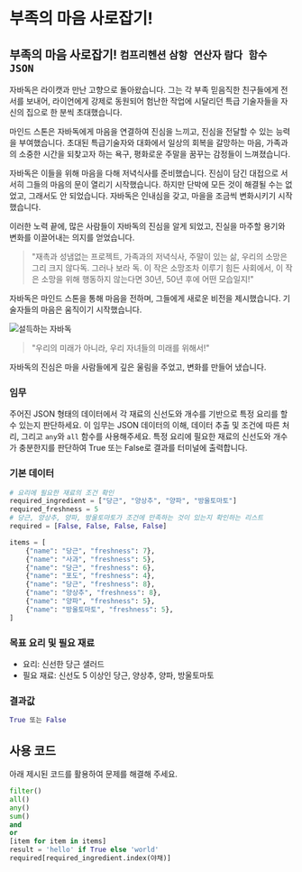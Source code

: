 # 부족의 마음 사로잡기!

## 부족의 마음 사로잡기! `컴프리헨션` `삼항 연산자` `람다 함수` `JSON`

자바독은 라이캣과 만난 고향으로 돌아왔습니다. 그는 각 부족 믿음직한 친구들에게 전서를 보내어, 라이언에게 강제로 동원되어 험난한 작업에 시달리던 특급 기술자들을 자신의 집으로 한 분씩 초대했습니다.

마인드 스톤은 자바독에게 마음을 연결하여 진심을 느끼고, 진심을 전달할 수 있는 능력을 부여했습니다. 초대된 특급기술자와 대화에서 일상의 회복을 갈망하는 마음, 가족과의 소중한 시간을 되찾고자 하는 욕구, 평화로운 주말을 꿈꾸는 감정들이 느껴졌습니다.

자바독은 이들을 위해 마음을 다해 저녁식사를 준비했습니다. 진심이 담긴 대접으로 서서히 그들의 마음의 문이 열리기 시작했습니다. 하지만 단박에 모든 것이 해결될 수는 없었고, 그래서도 안 되었습니다. 자바독은 인내심을 갖고, 마을을 조금씩 변화시키기 시작했습니다.

이러한 노력 끝에, 많은 사람들이 자바독의 진심을 알게 되었고, 진실을 마주할 용기와 변화를 이끌어내는 의지를 얻었습니다.

> "재촉과 성냄없는 프로젝트, 가족과의 저녁식사, 주말이 있는 삶, 우리의 소망은 그리 크지 않다독. 그러나 보라 독. 이 작은 소망조차 이루기 힘든 사회에서, 이 작은 소망을 위해 행동하지 않는다면 30년, 50년 후에 어떤 모습일지!"

자바독은 마인드 스톤을 통해 마음을 전하며, 그들에게 새로운 비전을 제시했습니다. 기술자들의 마음은 움직이기 시작했습니다.

![설득하는 자바독](./19.webp)

> "우리의 미래가 아니라, 우리 자녀들의 미래를 위해서!" 

자바독의 진심은 마을 사람들에게 깊은 울림을 주었고, 변화를 만들어 냈습니다.

### 임무
주어진 JSON 형태의 데이터에서 각 재료의 신선도와 개수를 기반으로 특정 요리를 할 수 있는지 판단하세요. 이 임무는 JSON 데이터의 이해, 데이터 추출 및 조건에 따른 처리, 그리고 `any`와 `all` 함수를 사용해주세요. 특정 요리에 필요한 재료의 신선도와 개수가 충분한지를 판단하여 True 또는 False로 결과를 터미널에 출력합니다.

### 기본 데이터
```python
# 요리에 필요한 재료의 조건 확인
required_ingredient = ["당근", "양상추", "양파", "방울토마토"]
required_freshness = 5
# 당근, 양상추, 양파, 방울토마토가 조건에 만족하는 것이 있는지 확인하는 리스트
required = [False, False, False, False]

items = [
    {"name": "당근", "freshness": 7},
    {"name": "사과", "freshness": 5},
    {"name": "당근", "freshness": 6},
    {"name": "포도", "freshness": 4},
    {"name": "당근", "freshness": 8},
    {"name": "양상추", "freshness": 8},
    {"name": "양파", "freshness": 5},
    {"name": "방울토마토", "freshness": 5},
]
```

### 목표 요리 및 필요 재료
- 요리: 신선한 당근 샐러드
- 필요 재료: 신선도 5 이상인 당근, 양상추, 양파, 방울토마토

### 결과값
```python
True 또는 False
```

## 사용 코드
아래 제시된 코드를 활용하여 문제를 해결해 주세요.

```python
filter()
all()
any()
sum()
and
or
[item for item in items]
result = 'hello' if True else 'world'
required[required_ingredient.index(야채)]
```